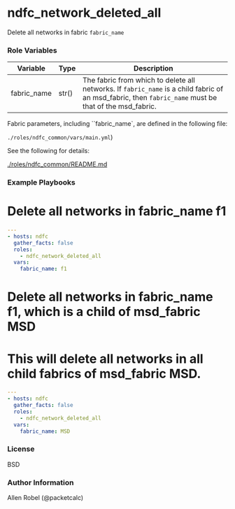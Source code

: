 # ndfc_network_deleted_all

Delete all networks in fabric ``fabric_name``

### Role Variables

Variable        | Type  | Description
----------------|-------|----------------------------------------
fabric_name     | str() | The fabric from which to delete all networks. If ``fabric_name`` is a child fabric of an msd_fabric, then ``fabric_name`` must be that of the msd_fabric.

Fabric parameters, including ``fabric_name`, are defined in the following file:

``./roles/ndfc_common/vars/main.yml``)

See the following for details:

[./roles/ndfc_common/README.md](https://github.com/allenrobel/ndfc-roles/tree/master/roles/ndfc_common/README.md)


### Example Playbooks

# Delete all networks in fabric_name f1

```yaml
---
- hosts: ndfc
  gather_facts: false
  roles:
    - ndfc_network_deleted_all
  vars:
    fabric_name: f1
```

# Delete all networks in fabric_name f1, which is a child of msd_fabric MSD
# This will delete all networks in all child fabrics of msd_fabric MSD.

```yaml
---
- hosts: ndfc
  gather_facts: false
  roles:
    - ndfc_network_deleted_all
  vars:
    fabric_name: MSD
```

### License

BSD

### Author Information

Allen Robel (@packetcalc)
